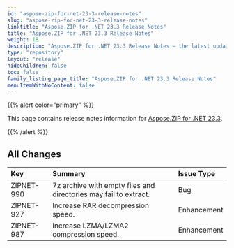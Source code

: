 ```yaml
---
id: "aspose-zip-for-net-23-3-release-notes"
slug: "aspose-zip-for-net-23-3-release-notes"
linktitle: "Aspose.ZIP for .NET 23.3 Release Notes"
title: "Aspose.ZIP for .NET 23.3 Release Notes"
weight: 18
description: "Aspose.ZIP for .NET 23.3 Release Notes – the latest updates and fixes."
type: "repository"
layout: "release"
hideChildren: false
toc: false
family_listing_page_title: "Aspose.ZIP for .NET 23.3 Release Notes"
menuItemWithNoContent: false
---
```


{{% alert color="primary" %}} 

This page contains release notes information for [Aspose.ZIP for .NET 23.3](https://releases.aspose.com/zip/net/new-releases/aspose.zip-for-.net-23.3/).

{{% /alert %}} 


## **All Changes**

|**Key**|**Summary**|**Issue Type**|
| :- | :- | :- |
|ZIPNET-990|7z archive with empty files and directories may fail to extract.|Bug|
|ZIPNET-927|Increase RAR decompression speed.|Enhancement|
|ZIPNET-987|Increase LZMA/LZMA2 compression speed.|Enhancement|
